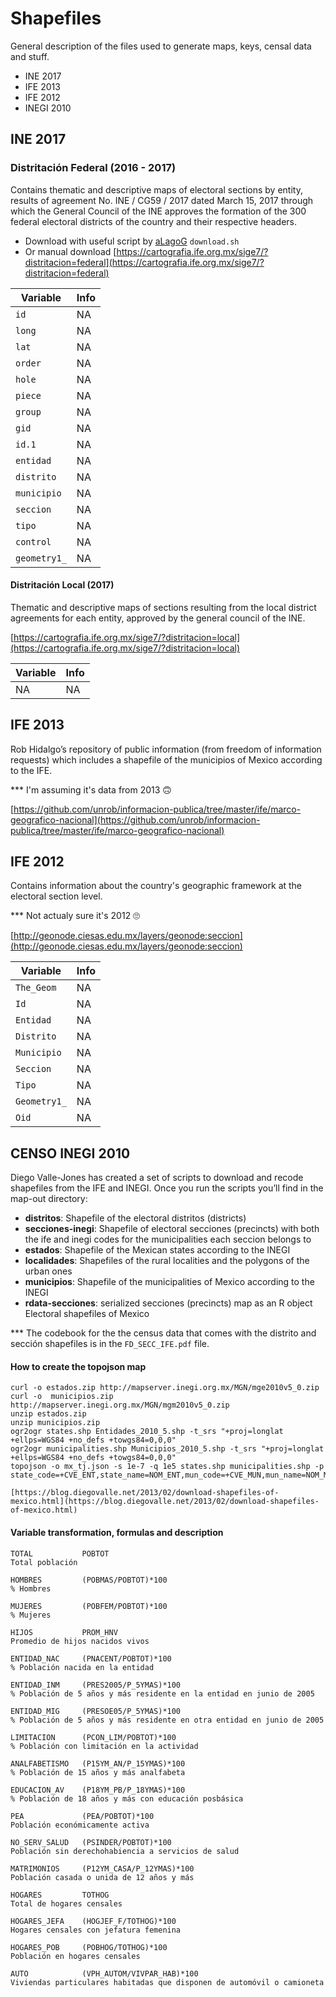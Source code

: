 # Shapefiles

General description of the files used to generate maps, keys, censal data and stuff.

* INE 2017
* IFE 2013
* IFE 2012
* INEGI 2010

INE 2017
--------

### Distritación Federal (2016 - 2017)

Contains thematic and descriptive maps of electoral sections by entity, results of agreement No. INE / CG59 / 2017 dated March 15, 2017 through which the General Council of the INE approves the formation of the 300 federal electoral districts of the country and their respective headers.

* Download with useful script by [aLagoG](https://github.com/aLagoG) `download.sh`
* Or manual download [https://cartografia.ife.org.mx/sige7/?distritacion=federal](https://cartografia.ife.org.mx/sige7/?distritacion=federal)

| Variable | Info |
| --- | --- |
| `id` | NA |
| `long` | NA |
| `lat` | NA |
| `order` | NA |
| `hole` | NA |
| `piece` | NA |
| `group` | NA |
| `gid` | NA |  
| `id.1` | NA |
| `entidad` | NA |
| `distrito` | NA |
| `municipio` | NA |
| `seccion` | NA |
| `tipo` | NA |
| `control` | NA |
| `geometry1_` | NA |

#### Distritación Local (2017)

Thematic and descriptive maps of sections resulting from the local district agreements for each entity, approved by the general council of the INE.

[https://cartografia.ife.org.mx/sige7/?distritacion=local](https://cartografia.ife.org.mx/sige7/?distritacion=local)

| Variable | Info |
| --- | --- |
| NA | NA |

IFE 2013
--------

Rob Hidalgo’s repository of public information (from freedom of information requests) which includes a shapefile of the municipios of Mexico according to the IFE.

*** I'm assuming it's data from 2013 🙃

[https://github.com/unrob/informacion-publica/tree/master/ife/marco-geografico-nacional](https://github.com/unrob/informacion-publica/tree/master/ife/marco-geografico-nacional)

IFE 2012
--------

Contains information about the country's geographic framework at the electoral section level.

*** Not actualy sure it's 2012 🙄

[http://geonode.ciesas.edu.mx/layers/geonode:seccion](http://geonode.ciesas.edu.mx/layers/geonode:seccion)

| Variable | Info |
| --- | --- |
| `The_Geom` | NA |
| `Id` | NA |
| `Entidad` | NA |
| `Distrito` | NA |
| `Municipio` | NA |
| `Seccion` | NA |
| `Tipo` | NA |
| `Geometry1_` | NA |  
| `Oid` | NA |

CENSO INEGI 2010
----------------

Diego Valle-Jones has created a set of scripts to download and recode shapefiles from the IFE and INEGI. Once you run the scripts you’ll find in the map-out directory: 

* **distritos**: Shapefile of the electoral distritos (districts) 
* **secciones-inegi**: Shapefile of electoral secciones (precincts) with both the ife and inegi codes for the municipalities each seccion belongs to 
* **estados**: Shapefile of the Mexican states according to the INEGI
* **localidades**: Shapefiles of the rural localities and the polygons of the urban ones 
* **municipios**: Shapefile of the municipalities of Mexico according to the INEGI
* **rdata-secciones**: serialized secciones (precincts) map as an R object 
Electoral shapefiles of Mexico

*** The codebook for the the census data that comes with the distrito and sección shapefiles is in the `FD_SECC_IFE.pdf` file.

#### How to create the topojson map

```
curl -o estados.zip http://mapserver.inegi.org.mx/MGN/mge2010v5_0.zip
curl -o  municipios.zip http://mapserver.inegi.org.mx/MGN/mgm2010v5_0.zip
unzip estados.zip 
unzip municipios.zip
ogr2ogr states.shp Entidades_2010_5.shp -t_srs "+proj=longlat +ellps=WGS84 +no_defs +towgs84=0,0,0"
ogr2ogr municipalities.shp Municipios_2010_5.shp -t_srs "+proj=longlat +ellps=WGS84 +no_defs +towgs84=0,0,0"
topojson -o mx_tj.json -s 1e-7 -q 1e5 states.shp municipalities.shp -p state_code=+CVE_ENT,state_name=NOM_ENT,mun_code=+CVE_MUN,mun_name=NOM_MUN

[https://blog.diegovalle.net/2013/02/download-shapefiles-of-mexico.html](https://blog.diegovalle.net/2013/02/download-shapefiles-of-mexico.html)
```

#### Variable transformation, formulas and description
```
TOTAL           POBTOT
Total población

HOMBRES         (POBMAS/POBTOT)*100
% Hombres

MUJERES         (POBFEM/POBTOT)*100
% Mujeres

HIJOS           PROM_HNV
Promedio de hijos nacidos vivos

ENTIDAD_NAC     (PNACENT/POBTOT)*100
% Población nacida en la entidad

ENTIDAD_INM     (PRES2005/P_5YMAS)*100
% Población de 5 años y más residente en la entidad en junio de 2005

ENTIDAD_MIG     (PRESOE05/P_5YMAS)*100
% Población de 5 años y más residente en otra entidad en junio de 2005

LIMITACION      (PCON_LIM/POBTOT)*100
% Población con limitación en la actividad

ANALFABETISMO   (P15YM_AN/P_15YMAS)*100
% Población de 15 años y más analfabeta

EDUCACION_AV    (P18YM_PB/P_18YMAS)*100
% Población de 18 años y más con educación posbásica

PEA             (PEA/POBTOT)*100
Población económicamente activa

NO_SERV_SALUD   (PSINDER/POBTOT)*100
Población sin derechohabiencia a servicios de salud

MATRIMONIOS     (P12YM_CASA/P_12YMAS)*100
Población casada o unida de 12 años y más 

HOGARES         TOTHOG
Total de hogares censales

HOGARES_JEFA    (HOGJEF_F/TOTHOG)*100
Hogares censales con jefatura femenina

HOGARES_POB     (POBHOG/TOTHOG)*100
Población en hogares censales

AUTO            (VPH_AUTOM/VIVPAR_HAB)*100
Viviendas particulares habitadas que disponen de automóvil o camioneta
```